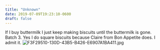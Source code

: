```yaml
---
title: "Unknown"
date: 2019-07-09T19:23:10-0600
draft: false
---
```


If I buy buttermilk I just keep making biscuits until the buttermilk is gone. Batch 3\. Yes I do square biscuits because Claire from Bon Appetite does. I admit it. ![F3F29510-130D-43B5-B426-E6907A1BA411.jpg](http://ianwhitney.micro.blog/uploads/2019/b2f619ad49.jpg)
